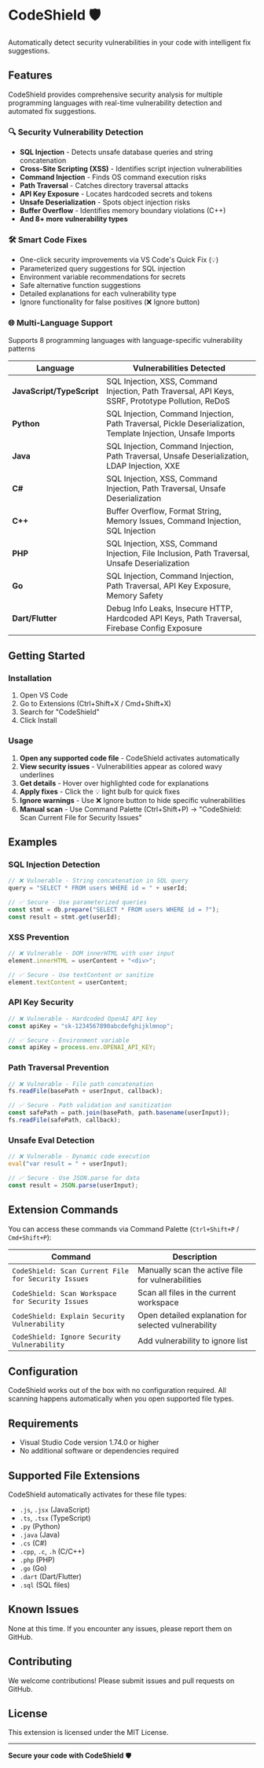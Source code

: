 # CodeShield 🛡️

Automatically detect security vulnerabilities in your code with intelligent fix suggestions.

## Features

CodeShield provides comprehensive security analysis for multiple programming languages with real-time vulnerability detection and automated fix suggestions.

### 🔍 **Security Vulnerability Detection**
- **SQL Injection** - Detects unsafe database queries and string concatenation
- **Cross-Site Scripting (XSS)** - Identifies script injection vulnerabilities  
- **Command Injection** - Finds OS command execution risks
- **Path Traversal** - Catches directory traversal attacks
- **API Key Exposure** - Locates hardcoded secrets and tokens
- **Unsafe Deserialization** - Spots object injection risks
- **Buffer Overflow** - Identifies memory boundary violations (C++)
- **And 8+ more vulnerability types**

### 🛠️ **Smart Code Fixes**
- One-click security improvements via VS Code's Quick Fix (💡)
- Parameterized query suggestions for SQL injection
- Environment variable recommendations for secrets
- Safe alternative function suggestions
- Detailed explanations for each vulnerability type
- Ignore functionality for false positives (❌ Ignore button)

### 🌐 **Multi-Language Support**
Supports 8 programming languages with language-specific vulnerability patterns

| Language | Vulnerabilities Detected |
|----------|---------------------------|
| **JavaScript/TypeScript** | SQL Injection, XSS, Command Injection, Path Traversal, API Keys, SSRF, Prototype Pollution, ReDoS |
| **Python** | SQL Injection, Command Injection, Path Traversal, Pickle Deserialization, Template Injection, Unsafe Imports |
| **Java** | SQL Injection, Command Injection, Path Traversal, Unsafe Deserialization, LDAP Injection, XXE |
| **C#** | SQL Injection, XSS, Command Injection, Path Traversal, Unsafe Deserialization |
| **C++** | Buffer Overflow, Format String, Memory Issues, Command Injection, SQL Injection |
| **PHP** | SQL Injection, XSS, Command Injection, File Inclusion, Path Traversal, Unsafe Deserialization |
| **Go** | SQL Injection, Command Injection, Path Traversal, API Key Exposure, Memory Safety |
| **Dart/Flutter** | Debug Info Leaks, Insecure HTTP, Hardcoded API Keys, Path Traversal, Firebase Config Exposure |

## Getting Started

### Installation
1. Open VS Code
2. Go to Extensions (Ctrl+Shift+X / Cmd+Shift+X)
3. Search for "CodeShield"
4. Click Install

### Usage
1. **Open any supported code file** - CodeShield activates automatically
2. **View security issues** - Vulnerabilities appear as colored wavy underlines
3. **Get details** - Hover over highlighted code for explanations
4. **Apply fixes** - Click the 💡 light bulb for quick fixes
5. **Ignore warnings** - Use ❌ Ignore button to hide specific vulnerabilities
6. **Manual scan** - Use Command Palette (Ctrl+Shift+P) → "CodeShield: Scan Current File for Security Issues"

## Examples

### SQL Injection Detection
```javascript
// ❌ Vulnerable - String concatenation in SQL query
query = "SELECT * FROM users WHERE id = " + userId;

// ✅ Secure - Use parameterized queries
const stmt = db.prepare("SELECT * FROM users WHERE id = ?");
const result = stmt.get(userId);
```

### XSS Prevention
```javascript
// ❌ Vulnerable - DOM innerHTML with user input
element.innerHTML = userContent + "<div>";

// ✅ Secure - Use textContent or sanitize
element.textContent = userContent;
```

### API Key Security
```javascript
// ❌ Vulnerable - Hardcoded OpenAI API key
const apiKey = "sk-1234567890abcdefghijklmnop";

// ✅ Secure - Environment variable
const apiKey = process.env.OPENAI_API_KEY;
```

### Path Traversal Prevention
```javascript
// ❌ Vulnerable - File path concatenation
fs.readFile(basePath + userInput, callback);

// ✅ Secure - Path validation and sanitization
const safePath = path.join(basePath, path.basename(userInput));
fs.readFile(safePath, callback);
```

### Unsafe Eval Detection
```javascript
// ❌ Vulnerable - Dynamic code execution
eval("var result = " + userInput);

// ✅ Secure - Use JSON.parse for data
const result = JSON.parse(userInput);
```

## Extension Commands

You can access these commands via Command Palette (`Ctrl+Shift+P` / `Cmd+Shift+P`):

| Command | Description |
|---------|-------------|
| `CodeShield: Scan Current File for Security Issues` | Manually scan the active file for vulnerabilities |
| `CodeShield: Scan Workspace for Security Issues` | Scan all files in the current workspace |
| `CodeShield: Explain Security Vulnerability` | Open detailed explanation for selected vulnerability |
| `CodeShield: Ignore Security Vulnerability` | Add vulnerability to ignore list |

## Configuration

CodeShield works out of the box with no configuration required. All scanning happens automatically when you open supported file types.

## Requirements

- Visual Studio Code version 1.74.0 or higher
- No additional software or dependencies required

## Supported File Extensions

CodeShield automatically activates for these file types:
- `.js`, `.jsx` (JavaScript)
- `.ts`, `.tsx` (TypeScript) 
- `.py` (Python)
- `.java` (Java)
- `.cs` (C#)
- `.cpp`, `.c`, `.h` (C/C++)
- `.php` (PHP)
- `.go` (Go)
- `.dart` (Dart/Flutter)
- `.sql` (SQL files)

## Known Issues

None at this time. If you encounter any issues, please report them on GitHub.

## Contributing

We welcome contributions! Please submit issues and pull requests on GitHub.

## License

This extension is licensed under the MIT License.

---

**Secure your code with CodeShield** 🛡️

